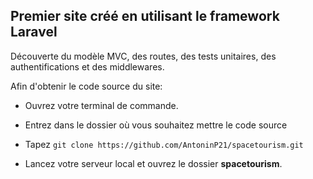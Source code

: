 ## Premier site créé en utilisant le framework Laravel

Découverte du modèle MVC, des routes, des tests unitaires, des authentifications et des middlewares.

Afin d'obtenir le code source du site:

* Ouvrez votre terminal de commande.

* Entrez dans le dossier où vous souhaitez mettre le code source

* Tapez ```git clone https://github.com/AntoninP21/spacetourism.git```

* Lancez votre serveur local et ouvrez le dossier **spacetourism**.
